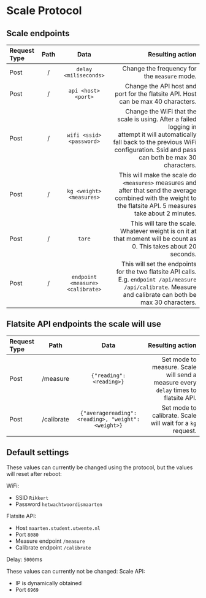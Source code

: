 # Scale Protocol

## Scale endpoints

| Request Type      | Path          | Data                              | Resulting action|
| :---------------- | :-----------: | :-------------------------------: | -----------: |
| Post              | /             | `delay <miliseconds>`             | Change the frequency for the `measure` mode. |
| Post              | /             | `api <host> <port>`               | Change the API host and port for the flatsite API. Host can be max 40 characters.|
| Post              | /             | `wifi <ssid> <password>`          | Change the WiFi that the scale is using. After a failed logging in <br/> attempt it will automatically fall back to the previous WiFi configuration. Ssid and pass can both be max 30 characters.|
| Post              | /             | `kg <weight> <measures>`          | This will make the scale do `<measures>` measures and after that send the average combined with the weight to the flatsite API. 5 measures take about 2 minutes.|
| Post              | /             | `tare`                            | This will tare the scale. Whatever weight is on it at that moment will be count as 0. This takes about 20 seconds. |
| Post              | /             | `endpoint <measure> <calibrate>`  | This will set the endpoints for the two flatsite API calls. E.g. `endpoint /api/measure /api/calibrate`. Measure and calibrate can both be max 30 characters.|
## Flatsite API endpoints the scale will use
| Request Type      | Path          | Data                                                  | Resulting action      |
| :---------------- | :-----------: | :---------------------------------------------------: | -----------: |
| Post              | /measure      | `{"reading": <reading>}`                              | Set mode to measure. Scale will send a measure every `delay` times to flatsite API. | 
| Post              | /calibrate    | `{"averagereading": <reading>, "weight": <weight>}`   | Set mode to calibrate. Scale will wait for a `kg` request. |


## Default settings
These values can currently be changed using the protocol, but the values will reset after reboot:

WiFi:
- SSID `Rikkert`
- Password `hetwachtwoordismaarten`

Flatsite API:
- Host `maarten.student.utwente.nl`
- Port `8080`
- Measure endpoint `/measure`
- Calibrate endpoint `/calibrate`

Delay: `5000`ms

These values can currently not be changed:
Scale API:
- IP is dynamically obtained
- Port `6969`